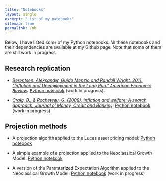 ```yaml
---
title: "Notebooks"
layout: single
excerpt: "List of my notebooks"
sitemap: true
permalink: /nb
---
```


Below, I have listed some of my Python notebooks. All these notebooks and their dependencies are available at my Github page. Note that some of them are still work in progress.

## Research replication

* *[Berentsen, Aleksander, Guido Menzio and Randall Wright. 2011. "Inflation and Unemployment in the Long Run." American Economic Review](https://www.aeaweb.org/articles?id=10.1257/aer.101.1.371):* [Python notebook](https://nbviewer.jupyter.org/github/maitlahcen/research_replication/blob/master/BMW/BMW_replication.ipynb) (work in progress).

* *[Craig, B., & Rocheteau, G. (2008). Inflation and welfare: A search approach. Journal of Money, Credit and Banking](https://www.clevelandfed.org/en/newsroom-and-events/publications/discontinued-publications/policy-discussion-papers/pdp-0612-inflation-and-welfare.aspx):* [Python notebook](https://nbviewer.jupyter.org/github/maitlahcen/research_replication/blob/master/Craig-Rocheteau/Craig-Rocheteau_replication.ipynb) (work in progress).

## Projection methods

* A projection algorith applied to the Lucas asset pricing model: [Python notebook](https://nbviewer.jupyter.org/github/maitlahcen/Projection/blob/master/projection_lucas_apm.ipynb)

* A simple example of a projection applied to the Neoclassical Growth Model: [Python notebook](https://nbviewer.jupyter.org/github/maitlahcen/Projection/blob/master/projection_ncgm.ipynb)

* A version of the Paramterized Expectation Algorithm applied to the Neoclassical Growth Model: [Python notebook](https://nbviewer.jupyter.org/github/maitlahcen/Projection/blob/master/PEA_ncgm.ipynb) (work in progress)
